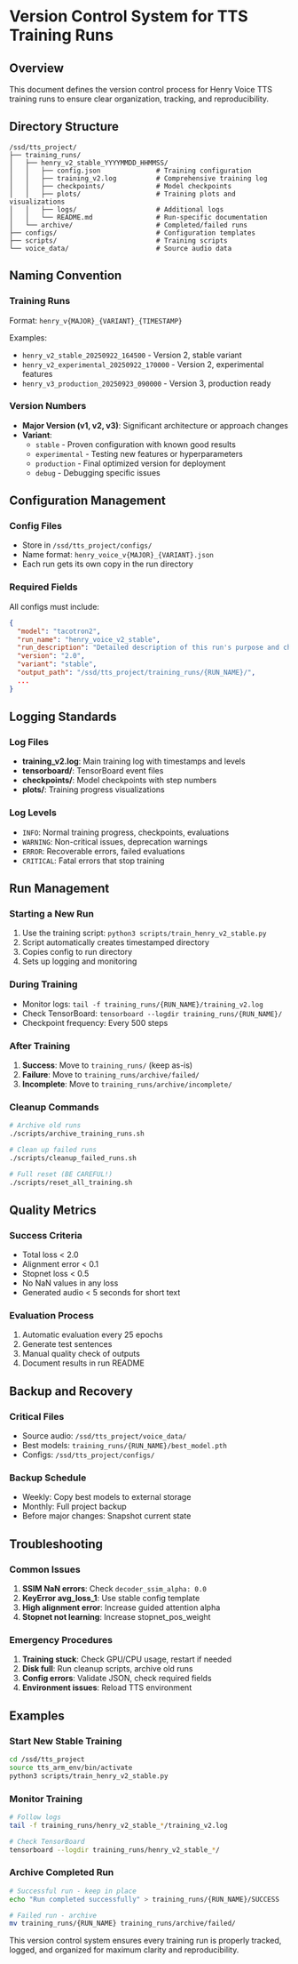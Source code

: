 # Version Control System for TTS Training Runs

## Overview
This document defines the version control process for Henry Voice TTS training runs to ensure clear organization, tracking, and reproducibility.

## Directory Structure
```
/ssd/tts_project/
├── training_runs/
│   ├── henry_v2_stable_YYYYMMDD_HHMMSS/
│   │   ├── config.json              # Training configuration
│   │   ├── training_v2.log          # Comprehensive training log
│   │   ├── checkpoints/             # Model checkpoints
│   │   ├── plots/                   # Training plots and visualizations
│   │   ├── logs/                    # Additional logs
│   │   └── README.md                # Run-specific documentation
│   └── archive/                     # Completed/failed runs
├── configs/                         # Configuration templates
├── scripts/                         # Training scripts
└── voice_data/                      # Source audio data
```

## Naming Convention

### Training Runs
Format: `henry_v{MAJOR}_{VARIANT}_{TIMESTAMP}`

Examples:
- `henry_v2_stable_20250922_164500` - Version 2, stable variant
- `henry_v2_experimental_20250922_170000` - Version 2, experimental features
- `henry_v3_production_20250923_090000` - Version 3, production ready

### Version Numbers
- **Major Version (v1, v2, v3)**: Significant architecture or approach changes
- **Variant**: 
  - `stable` - Proven configuration with known good results
  - `experimental` - Testing new features or hyperparameters
  - `production` - Final optimized version for deployment
  - `debug` - Debugging specific issues

## Configuration Management

### Config Files
- Store in `/ssd/tts_project/configs/`
- Name format: `henry_voice_v{MAJOR}_{VARIANT}.json`
- Each run gets its own copy in the run directory

### Required Fields
All configs must include:
```json
{
  "model": "tacotron2",
  "run_name": "henry_voice_v2_stable",
  "run_description": "Detailed description of this run's purpose and changes",
  "version": "2.0",
  "variant": "stable",
  "output_path": "/ssd/tts_project/training_runs/{RUN_NAME}/",
  ...
}
```

## Logging Standards

### Log Files
- **training_v2.log**: Main training log with timestamps and levels
- **tensorboard/**: TensorBoard event files
- **checkpoints/**: Model checkpoints with step numbers
- **plots/**: Training progress visualizations

### Log Levels
- `INFO`: Normal training progress, checkpoints, evaluations
- `WARNING`: Non-critical issues, deprecation warnings
- `ERROR`: Recoverable errors, failed evaluations
- `CRITICAL`: Fatal errors that stop training

## Run Management

### Starting a New Run
1. Use the training script: `python3 scripts/train_henry_v2_stable.py`
2. Script automatically creates timestamped directory
3. Copies config to run directory
4. Sets up logging and monitoring

### During Training
- Monitor logs: `tail -f training_runs/{RUN_NAME}/training_v2.log`
- Check TensorBoard: `tensorboard --logdir training_runs/{RUN_NAME}/`
- Checkpoint frequency: Every 500 steps

### After Training
1. **Success**: Move to `training_runs/` (keep as-is)
2. **Failure**: Move to `training_runs/archive/failed/`
3. **Incomplete**: Move to `training_runs/archive/incomplete/`

### Cleanup Commands
```bash
# Archive old runs
./scripts/archive_training_runs.sh

# Clean up failed runs
./scripts/cleanup_failed_runs.sh

# Full reset (BE CAREFUL!)
./scripts/reset_all_training.sh
```

## Quality Metrics

### Success Criteria
- Total loss < 2.0
- Alignment error < 0.1
- Stopnet loss < 0.5
- No NaN values in any loss
- Generated audio < 5 seconds for short text

### Evaluation Process
1. Automatic evaluation every 25 epochs
2. Generate test sentences
3. Manual quality check of outputs
4. Document results in run README

## Backup and Recovery

### Critical Files
- Source audio: `/ssd/tts_project/voice_data/`
- Best models: `training_runs/{RUN_NAME}/best_model.pth`
- Configs: `/ssd/tts_project/configs/`

### Backup Schedule
- Weekly: Copy best models to external storage
- Monthly: Full project backup
- Before major changes: Snapshot current state

## Troubleshooting

### Common Issues
1. **SSIM NaN errors**: Check `decoder_ssim_alpha: 0.0`
2. **KeyError avg_loss_1**: Use stable config template
3. **High alignment error**: Increase guided attention alpha
4. **Stopnet not learning**: Increase stopnet_pos_weight

### Emergency Procedures
1. **Training stuck**: Check GPU/CPU usage, restart if needed
2. **Disk full**: Run cleanup scripts, archive old runs
3. **Config errors**: Validate JSON, check required fields
4. **Environment issues**: Reload TTS environment

## Examples

### Start New Stable Training
```bash
cd /ssd/tts_project
source tts_arm_env/bin/activate
python3 scripts/train_henry_v2_stable.py
```

### Monitor Training
```bash
# Follow logs
tail -f training_runs/henry_v2_stable_*/training_v2.log

# Check TensorBoard
tensorboard --logdir training_runs/henry_v2_stable_*/
```

### Archive Completed Run
```bash
# Successful run - keep in place
echo "Run completed successfully" > training_runs/{RUN_NAME}/SUCCESS

# Failed run - archive
mv training_runs/{RUN_NAME} training_runs/archive/failed/
```

This version control system ensures every training run is properly tracked, logged, and organized for maximum clarity and reproducibility.